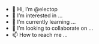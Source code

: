 - 👋 Hi, I’m @electop
- 👀 I’m interested in ...
- 🌱 I’m currently learning ...
- 💞️ I’m looking to collaborate on ...
- 📫 How to reach me ...

<!---
electop/electop is a ✨ special ✨ repository because its `README.md` (this file) appears on your GitHub profile.
You can click the Preview link to take a look at your changes.
--->
